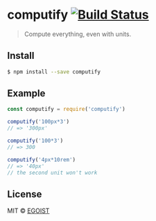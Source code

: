 # computify [![Build Status](https://travis-ci.org/egoist/computify.svg?branch=master)](https://travis-ci.org/egoist/computify)

> Compute everything, even with units.

## Install

```bash
$ npm install --save computify
```

## Example

```js
const computify = require('computify')

computify('100px*3')
// => '300px'

computify('100*3')
// => 300

computify('4px*10rem')
// => '40px'
// the second unit won't work
```

## License

MIT © [EGOIST](https://github.com/egoist)
